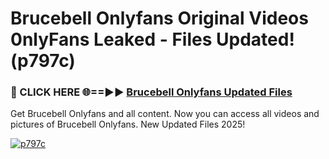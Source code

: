 # Brucebell Onlyfans Original Videos 0nlyFans Leaked - Files Updated! (p797c)

<h3>🔴 CLICK HERE 🌐==►► <a href="https://tinyurl.com/ehrbuxhb" rel="nofollow">Brucebell Onlyfans Updated Files</a></h3>

Get Brucebell Onlyfans and all content. Now you can access all videos and pictures of Brucebell Onlyfans. New Updated Files 2025!

[![p797c](https://i.imgur.com/lVYEuWS.gif)](https://tinyurl.com/ehrbuxhb)
